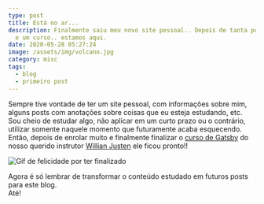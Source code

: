```yaml
---
type: post
title: Está no ar...
description: Finalmente saiu meu novo site pessoal.. Depois de tanta postergação
  e um curso.. estamos aqui.
date: 2020-05-28 05:27:24
image: /assets/img/volcano.jpg
category: misc
tags:
  - blog
  - primeiro post
---
```

Sempre tive vontade de ter um site pessoal, com informações sobre mim, alguns posts com anotações sobre coisas que eu esteja estudando, etc. Sou cheio de estudar algo, não aplicar em um curto prazo ou o contrário, utilizar somente naquele momento que futuramente acaba esquecendo.  
Então, depois de enrolar muito e finalmente finalizar o [curso de Gatsby](https://www.udemy.com/course/gatsby-crie-um-site-pwa-com-react-graphql-e-netlify-cms/) do nosso querido instrutor [Willian Justen](https://twitter.com/Willian_justen) ele ficou pronto!!

![Gif de felicidade por ter finalizado](https://media.giphy.com/media/1P00CGOOI6YanK5gob/giphy.gif)

Agora é só lembrar de transformar o conteúdo estudado em futuros posts para este blog.  
Até!